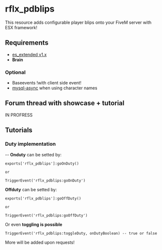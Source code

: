 # rflx_pdblips
This resource adds configurable player blips onto your FiveM server with ESX framework!

## Requirements
- [es_extended v1.x](https://github.com/esx-framework/es_extended/tree/v1-final)
- __Brain__
### Optional
- Baseevents !with client side event!
- [mysql-async](https://github.com/brouznouf/fivem-mysql-async) when using character names

## Forum thread with showcase + tutorial
IN PROFRESS

## Tutorials
### Duty implementation
--
**Onduty** can be setted by:
```
exports['rflx_pdblips']:goOnDuty()

or

TriggerEvent('rflx_pdblips:goOnDuty')
```

**Offduty** can be setted by:
```
exports['rflx_pdblips']:goOffDuty()

or

TriggerEvent('rflx_pdblips:goOffDuty')
```
Or even **toggling is possible**
```
TriggerEvent('rflx_pdblips:toggleDuty, onDutyBoolean) -- true or false
```
More will be added upon requests!
